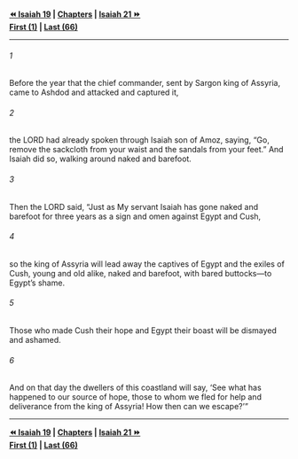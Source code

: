   
**[⏪ Isaiah 19](./Isaiah%2019.md) | [Chapters](./_index.md) | [Isaiah 21 ⏩](./Isaiah%2021.md)**  
**[First (1)](./Isaiah%201.md) | [Last (66)](./Isaiah%2066.md)**  
  
---  
  
###### 1  
Before the year that the chief commander, sent by Sargon king of Assyria, came to Ashdod and attacked and captured it,  
  
###### 2  
the LORD had already spoken through Isaiah son of Amoz, saying, “Go, remove the sackcloth from your waist and the sandals from your feet.” And Isaiah did so, walking around naked and barefoot.  
  
###### 3  
Then the LORD said, “Just as My servant Isaiah has gone naked and barefoot for three years as a sign and omen against Egypt and Cush,  
  
###### 4  
so the king of Assyria will lead away the captives of Egypt and the exiles of Cush, young and old alike, naked and barefoot, with bared buttocks—to Egypt’s shame.  
  
###### 5  
Those who made Cush their hope and Egypt their boast will be dismayed and ashamed.  
  
###### 6  
And on that day the dwellers of this coastland will say, ‘See what has happened to our source of hope, those to whom we fled for help and deliverance from the king of Assyria! How then can we escape?’”  
  
  
---  
  
**[⏪ Isaiah 19](./Isaiah%2019.md) | [Chapters](./_index.md) | [Isaiah 21 ⏩](./Isaiah%2021.md)**  
**[First (1)](./Isaiah%201.md) | [Last (66)](./Isaiah%2066.md)**  
  
